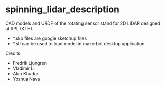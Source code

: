 # spinning_lidar_description

CAD models and URDF of the rotating sensor stand for 2D LIDAR designed at RPL (KTH).

* *.skp files are google sketchup files
* *.stl can be used to load model in makerbot desktop application
 

 Credits: 
 * Fredrik Ljungren 
 * Vladimir Li
 * Alan Khudur
 * Yoshua Nava